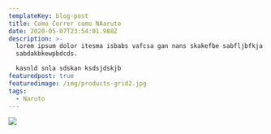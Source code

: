 ```yaml
---
templateKey: blog-post
title: Como Correr como NAaruto
date: 2020-05-07T23:54:01.988Z
description: >-
  lorem ipsum dolor itesma isbabs vafcsa gan nans skakefbe sabfljbfkja
  sabdakbkewpbdcds.

  kasnld snla sdskan ksdsjdskjb
featuredpost: true
featuredimage: /img/products-grid2.jpg
tags:
  - Naruto
---
```

![](/img/jumbotron.jpg)